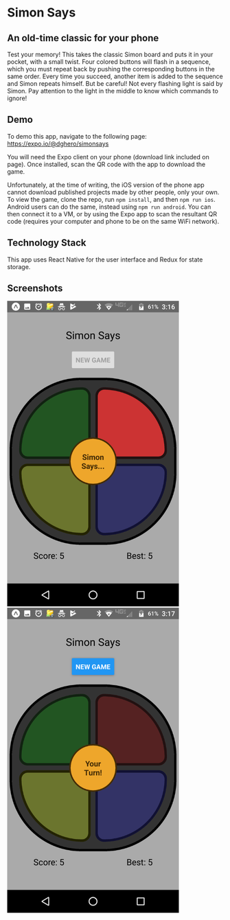 # Simon Says

## An old-time classic for your phone
Test your memory! This takes the classic Simon board and puts it in your pocket, with a small twist. Four colored buttons will flash in a sequence, which you must repeat back by pushing the corresponding buttons in the same order. Every time you succeed, another item is added to the sequence and Simon repeats himself. But be careful! Not every flashing light is said by Simon. Pay attention to the light in the middle to know which commands to ignore!

## Demo
To demo this app, navigate to the following page:
https://expo.io/@dghero/simonsays

You will need the Expo client on your phone (download link included on page). Once installed, scan the QR code with the app to download the game.

Unfortunately, at the time of writing, the iOS version of the phone app cannot download published projects made by other people, only your own. To view the game, clone the repo, run `npm install`, and then `npm run ios`. Android users can do the same, instead using `npm run android`. You can then connect it to a VM, or by using the Expo app to scan the resultant QR code (requires your computer and phone to be on the same WiFi network).

## Technology Stack
This app uses React Native for the user interface and Redux for state storage.

## Screenshots

<img width="400" alt="Simon Turn" src="https://raw.githubusercontent.com/thinkful-ei22/devinhero-simon-says/master/pictures/simonturn.png" />

<img width="400" alt="Player Turn" src="https://raw.githubusercontent.com/thinkful-ei22/devinhero-simon-says/master/pictures/playerturn.png" />
